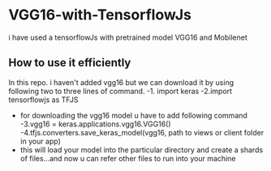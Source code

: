 # VGG16-with-TensorflowJs
i have used a tensorflowJs with pretrained model VGG16 and Mobilenet 
## How to use it efficiently
 In this repo. i haven't added vgg16 but we can download it by using following two to three lines of command.
 -1. import keras 
 -2.import tensorflowjs as TFJS
 - for downloading the vgg16 model u have to add following command
 -3.vgg16 = keras.applications.vgg16.VGG16()
 -4.tfjs.converters.save_keras_model(vgg16, path to views or client folder in your app)
 - this will load your model into the particular directory and create a shards of files...and now u can refer other files to run into your    machine
  

